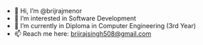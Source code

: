 - 👋 Hi, I’m @brijrajmenor
- 👀 I’m interested in Software Development
- 🌱 I’m currently in Diploma in Computer Engineering (3rd Year)
- 📫 Reach me here: brijrajsingh508@gmail.com
